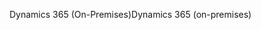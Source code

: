 <span data-ttu-id="bd025-101">Dynamics 365 (On-Premises)</span><span class="sxs-lookup"><span data-stu-id="bd025-101">Dynamics 365 (on-premises)</span></span>